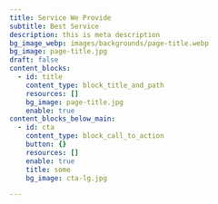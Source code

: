 ```yaml
---
title: Service We Provide
subtitle: Best Service
description: this is meta description
bg_image_webp: images/backgrounds/page-title.webp
bg_image: page-title.jpg
draft: false
content_blocks:
  - id: title
    content_type: block_title_and_path
    resources: []
    bg_image: page-title.jpg
    enable: true
content_blocks_below_main:
  - id: cta
    content_type: block_call_to_action
    button: {}
    resources: []
    enable: true
    title: some
    bg_image: cta-lg.jpg

---
```














